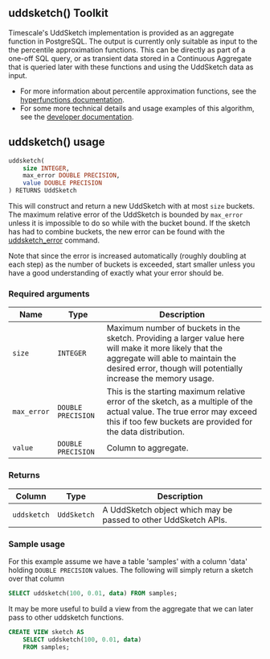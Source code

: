 ## uddsketch() <tag type="toolkit">Toolkit</tag>
Timescale's UddSketch implementation is provided as an aggregate function in
PostgreSQL. The output is currently only suitable as input to the
the percentile approximation functions. This can be directly as part of a one-off
SQL query, or as transient data stored in a Continuous Aggregate that is queried
later with these functions and using the UddSketch data as input.

*   For more information about percentile approximation functions, see the
    [hyperfunctions documentation][hyperfunctions-percentile-approx].
*   For some more technical details and usage examples of this algorithm,
    see the [developer documentation][gh-uddsketch].


## uddsketch() usage

```SQL ,ignore
uddsketch(
    size INTEGER,
    max_error DOUBLE PRECISION,
    value DOUBLE PRECISION
) RETURNS UddSketch
```

This will construct and return a new UddSketch with at most `size` buckets.
The maximum relative error of the UddSketch is bounded by `max_error` unless
it is impossible to do so while with the bucket bound.  If the sketch has had to
combine buckets, the new error can be found with the [uddsketch_error](#error)
command.

Note that since the error is increased automatically (roughly doubling at each
step) as the number of buckets is exceeded, start smaller unless you have a good
understanding of exactly what your error should be.

### Required arguments
|Name| Type |Description|
|---|---|---|
| `size` | `INTEGER` | Maximum number of buckets in the sketch.  Providing a larger value here will make it more likely that the aggregate will able to maintain the desired error, though will potentially increase the memory usage. |
| `max_error` | `DOUBLE PRECISION` | This is the starting maximum relative error of the sketch, as a multiple of the actual value.  The true error may exceed this if too few buckets are provided for the data distribution. |
| `value` | `DOUBLE PRECISION` |  Column to aggregate.

### Returns

|Column|Type|Description|
|---|---|---|
| `uddsketch` | `UddSketch` | A UddSketch object which may be passed to other UddSketch APIs. |


### Sample usage
For this example assume we have a table 'samples' with a column 'data' holding
`DOUBLE PRECISION` values.  The following will simply return a sketch over that column

```SQL
SELECT uddsketch(100, 0.01, data) FROM samples;
```

It may be more useful to build a view from the aggregate that we can later pass
to other uddsketch functions.

```SQL
CREATE VIEW sketch AS
    SELECT uddsketch(100, 0.01, data)
    FROM samples;
```

[hyperfunctions-percentile-approx]: timescaledb/:currentVersion:/how-to-guides/hyperfunctions/percentile-approx/
[gh-uddsketch]: https://github.com/timescale/timescaledb-toolkit/blob/main/docs/`tdigest`.md
